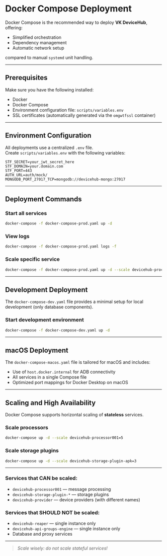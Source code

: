 
# Docker Compose Deployment

Docker Compose is the recommended way to deploy **VK DeviceHub**, offering:

- Simplified orchestration
- Dependency management
- Automatic network setup

compared to manual `systemd` unit handling.

---

## Prerequisites

Make sure you have the following installed:

- Docker
- Docker Compose
- Environment configuration file: `scripts/variables.env`
- SSL certificates (automatically generated via the `omgwtfssl` container)

---

## Environment Configuration

All deployments use a centralized `.env` file.  
Create `scripts/variables.env` with the following variables:

```env
STF_SECRET=your_jwt_secret_here
STF_DOMAIN=your.domain.com
STF_PORT=443
AUTH_URL=auth/mock/
MONGODB_PORT_27017_TCP=mongodb://devicehub-mongo:27017
```

---

## Deployment Commands

### Start all services

```bash
docker-compose -f docker-compose-prod.yaml up -d
```

### View logs

```bash
docker-compose -f docker-compose-prod.yaml logs -f
```

### Scale specific service

```bash
docker-compose -f docker-compose-prod.yaml up -d --scale devicehub-processor001=3
```

---

## Development Deployment

The `docker-compose-dev.yaml` file provides a minimal setup for local development (only database components).

### Start development environment

```bash
docker-compose -f docker-compose-dev.yaml up -d
```

---

## macOS Deployment

The `docker-compose-macos.yaml` file is tailored for macOS and includes:

- Use of `host.docker.internal` for ADB connectivity
- All services in a single Compose file
- Optimized port mappings for Docker Desktop on macOS

---

## Scaling and High Availability

Docker Compose supports horizontal scaling of **stateless** services.

### Scale processors

```bash
docker-compose up -d --scale devicehub-processor001=5
```

### Scale storage plugins

```bash
docker-compose up -d --scale devicehub-storage-plugin-apk=3
```

---

### Services that CAN be scaled:

- `devicehub-processor001` — message processing
- `devicehub-storage-plugin-*` — storage plugins
- `devicehub-provider` — device providers (with different names)

### Services that SHOULD NOT be scaled:

- `devicehub-reaper` — single instance only
- `devicehub-api-groups-engine` — single instance only
- Database and proxy services

---

> *Scale wisely: do not scale stateful services!*

